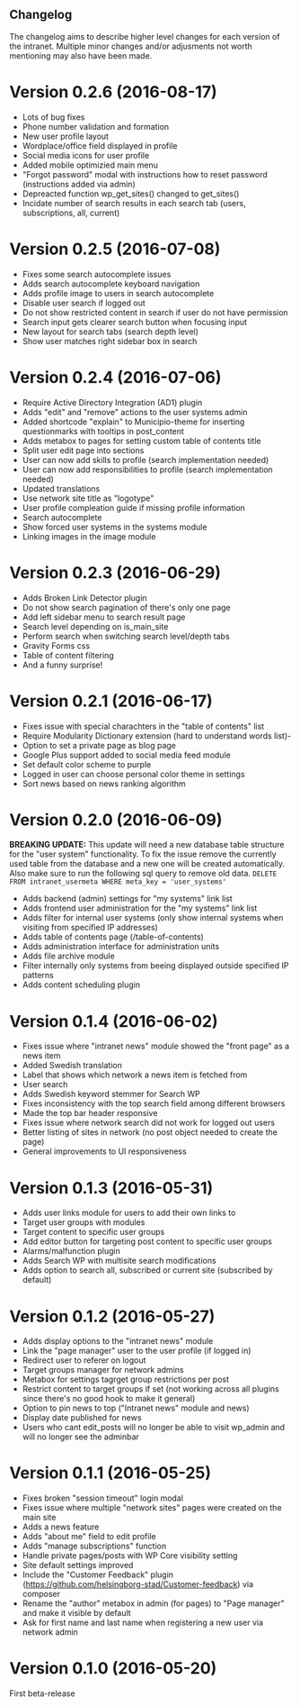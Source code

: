 Changelog
---------

The changelog aims to describe higher level changes for each version of the intranet. Multiple minor changes and/or adjusments not worth mentioning may also have been made.

Version 0.2.6 (2016-08-17)
==========================
- Lots of bug fixes
- Phone number validation and formation
- New user profile layout
- Wordplace/office field displayed in profile
- Social media icons for user profile
- Added mobile optimizied main menu
- "Forgot password" modal with instructions how to reset password (instructions added via admin)
- Depreacted function wp_get_sites() changed to get_sites()
- Incidate number of search results in each search tab (users, subscriptions, all, current)

Version 0.2.5 (2016-07-08)
==========================
- Fixes some search autocomplete issues
- Adds search autocomplete keyboard navigation
- Adds profile image to users in search autocomplete
- Disable user search if logged out
- Do not show restricted content in search if user do not have permission
- Search input gets clearer search button when focusing input
- New layout for search tabs (search depth level)
- Show user matches right sidebar box in search

Version 0.2.4 (2016-07-06)
==========================
- Require Active Directory Integration (AD1) plugin
- Adds "edit" and "remove" actions to the user systems admin
- Added shortcode "explain" to Municipio-theme for inserting questionmarks with tooltips in post_content
- Adds metabox to pages for setting custom table of contents title
- Split user edit page into sections
- User can now add skills to profile (search implementation needed)
- User can now add responsibilities to profile (search implementation needed)
- Updated translations
- Use network site title as "logotype"
- User profile compleation guide if missing profile information
- Search autocomplete
- Show forced user systems in the systems module
- Linking images in the image module

Version 0.2.3 (2016-06-29)
==========================
- Adds Broken Link Detector plugin
- Do not show search pagination of there's only one page
- Add left sidebar menu to search result page
- Search level depending on is_main_site
- Perform search when switching search level/depth tabs
- Gravity Forms css
- Table of content filtering
- And a funny surprise!

Version 0.2.1 (2016-06-17)
==========================
- Fixes issue with special charachters in the "table of contents" list
- Require Modularity Dictionary extension (hard to understand words list)-
- Option to set a private page as blog page
- Google Plus support added to social media feed module
- Set default color scheme to purple
- Logged in user can choose personal color theme in settings
- Sort news based on news ranking algorithm

Version 0.2.0 (2016-06-09)
==========================

**BREAKING UPDATE:** This update will need a new database table structure for the "user system" functionality. To fix the issue remove the currently used table from the database and a new one will be created automatically. Also make sure to run the following sql query to remove old data. ```DELETE FROM intranet_usermeta WHERE meta_key = 'user_systems'```

- Adds backend (admin) settings for "my systems" link list
- Adds frontend user administration for the "my systems" link list
- Adds filter for internal user systems (only show internal systems when visiting from specified IP addresses)
- Adds table of contents page (/table-of-contents)
- Adds administration interface for administration units
- Adds file archive module
- Filter internally only systems from beeing displayed outside specified IP patterns
- Adds content scheduling plugin

Version 0.1.4 (2016-06-02)
==========================
- Fixes issue where "intranet news" module showed the "front page" as a news item
- Added Swedish translation
- Label that shows which network a news item is fetched from
- User search
- Adds Swedish keyword stemmer for Search WP
- Fixes inconsistency with the top search field among different browsers
- Made the top bar header responsive
- Fixes issue where network search did not work for logged out users
- Better listing of sites in network (no post object needed to create the page)
- General improvements to UI responsiveness

Version 0.1.3 (2016-05-31)
==========================
- Adds user links module for users to add their own links to
- Target user groups with modules
- Target content to specific user groups
- Add editor button for targeting post content to specific user groups
- Alarms/malfunction plugin
- Adds Search WP with multisite search modifications
- Adds option to search all, subscribed or current site (subscribed by default)

Version 0.1.2 (2016-05-27)
==========================
- Adds display options to the "intranet news" module
- Link the "page manager" user to the user profile (if logged in)
- Redirect user to referer on logout
- Target groups manager for network admins
- Metabox for settings tagrget group restrictions per post
- Restrict content to target groups if set (not working across all plugins since there's no good hook to make it general)
- Option to pin news to top ("Intranet news" module and news)
- Display date published for news
- Users who cant edit_posts will no longer be able to visit wp_admin and will no longer see the adminbar

Version 0.1.1 (2016-05-25)
==========================
- Fixes broken "session timeout" login modal
- Fixes issue where multiple "network sites" pages were created on the main site
- Adds a news feature
- Adds "about me" field to edit profile
- Adds "manage subscriptions" function
- Handle private pages/posts with WP Core visibility setting
- Site default settings improved
- Include the "Customer Feedback" plugin (https://github.com/helsingborg-stad/Customer-feedback) via composer
- Rename the "author" metabox in admin (for pages) to "Page manager" and make it visible by default
- Ask for first name and last name when registering a new user via network admin

Version 0.1.0 (2016-05-20)
==========================
First beta-release
